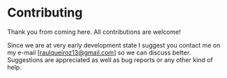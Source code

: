 # Contributing
Thank you from coming here. All contributions are welcome!

Since we are at very early development state I suggest you contact me on my e-mail [raulqueiroz13@gmail.com] so we can discuss better. Suggestions are appreciated as well as bug reports or any other kind of help.
